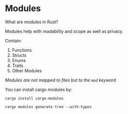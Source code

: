 # Modules

What are modules in Rust?

Modules help with readability and scope as well as privacy.

Contain:

1. Functions
2. Structs
3. Enums
4. Traits
5. Other Modules

*Modules are not mapped to files but to the `mod` keyword*

You can install cargo modules by:

```terminal
cargo install cargo-modules

cargo modules generate tree --with-types
```
  
